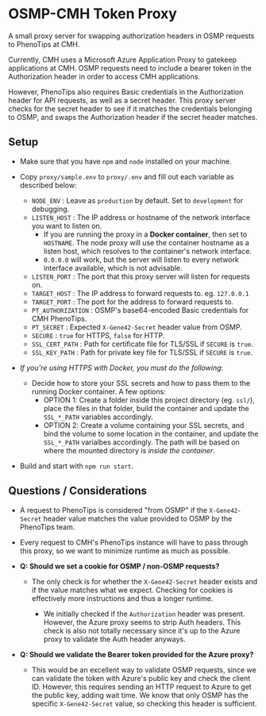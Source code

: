 # OSMP-CMH Token Proxy

A small proxy server for swapping authorization headers in OSMP requests to PhenoTips at CMH.

Currently, CMH uses a Microsoft Azure Application Proxy to gatekeep applications at CMH. OSMP requests need to include a bearer token in the Authorization header in order to access CMH applications.

However, PhenoTips also requires Basic credentials in the Authorization header for API requests, as well as a secret header. This proxy server checks for the secret header to see if it matches the credentials belonging to OSMP, and swaps the Authorization header if the secret header matches.

## Setup

- Make sure that you have `npm` and `node` installed on your machine.

- Copy `proxy/sample.env` to `proxy/.env` and fill out each variable as described below:

  - `NODE_ENV` : Leave as `production` by default. Set to `development` for debugging.
  - `LISTEN_HOST` : The IP address or hostname of the network interface you want to listen on.
    - If you are running the proxy in a **Docker container**, then set to `HOSTNAME`. The node proxy will use the container hostname as a listen host, which resolves to the container's network interface.
    - `0.0.0.0` will work, but the server will listen to every network interface available, which is not advisable.
  - `LISTEN_PORT` : The port that this proxy server will listen for requests on.
  - `TARGET_HOST` : The IP address to forward requests to. eg. `127.0.0.1`
  - `TARGET_PORT` : The port for the address to forward requests to.
  - `PT_AUTHORIZATION` : OSMP's base64-encoded Basic credentials for CMH PhenoTips.
  - `PT_SECRET` : Expected `X-Gene42-Secret` header value from OSMP.
  - `SECURE` : `true` for HTTPS, `false` for HTTP.
  - `SSL_CERT_PATH` : Path for certificate file for TLS/SSL if `SECURE` is `true`.
  - `SSL_KEY_PATH` : Path for private key file for TLS/SSL if `SECURE` is `true`.

- _If you're using HTTPS with Docker, you must do the following_:

  - Decide how to store your SSL secrets and how to pass them to the running Docker container. A few options:
    - OPTION 1: Create a folder inside this project directory (eg. `ssl/`), place the files in that folder, build the container and update the `SSL_*_PATH` variables accordingly.
    - OPTION 2: Create a volume containing your SSL secrets, and bind the volume to some location in the container, and update the `SSL_*_PATH` varialbes accordingly. The path will be based on where the mounted directory is _inside the container_.

- Build and start with `npm run start`.

## Questions / Considerations

- A request to PhenoTips is considered "from OSMP" if the `X-Gene42-Secret` header value matches the value provided to OSMP by the PhenoTips team.

- Every request to CMH's PhenoTips instance will have to pass through this proxy, so we want to minimize runtime as much as possible.

- **Q: Should we set a cookie for OSMP / non-OSMP requests?**

  - The only check is for whether the `X-Gene42-Secret` header exists and if the value matches what we expect. Checking for cookies is effectively more instructions and thus a longer runtime.

    - We initially checked if the `Authorization` header was present. However, the Azure proxy seems to strip Auth headers. This check is also not totally necessary since it's up to the Azure proxy to validate the Auth header anyways.

- **Q: Should we validate the Bearer token provided for the Azure proxy?**
  - This would be an excellent way to validate OSMP requests, since we can validate the token with Azure's public key and check the client ID. However, this requires sending an HTTP request to Azure to get the public key, adding wait time. We know that only OSMP has the specific `X-Gene42-Secret` value, so checking this header is sufficient.
